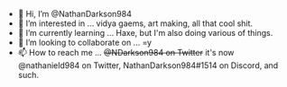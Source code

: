 - 👋 Hi, I’m @NathanDarkson984
- 👀 I’m interested in ... vidya gaems, art making, all that cool shit.
- 🌱 I’m currently learning ... Haxe, but I'm also doing various of things.
- 💞️ I’m looking to collaborate on ... =y
- 📫 How to reach me ... ~~@NDarkson984 on Twitter~~ it's now @nathanield984 on Twitter, NathanDarkson984#1514 on Discord, and such.

<!---
NathanDarkson93/NathanDarkson93 is a ✨ special ✨ repository because its `README.md` (this file) appears on your GitHub profile.
You can click the Preview link to take a look at your changes.
--->
